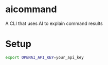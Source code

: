 # aicommand
A CLI that uses AI to explain command results

# Setup
```bash
export OPENAI_API_KEY=your_api_key
```

